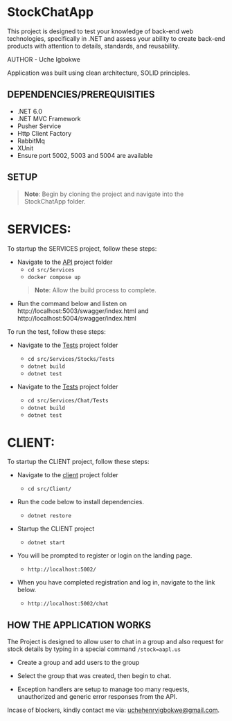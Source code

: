 # StockChatApp
This project is designed to test your knowledge of back-end web technologies, specifically in .NET and assess your ability to create back-end products with attention to details, standards, and reusability. 

AUTHOR - Uche Igbokwe

Application was built using clean architecture, SOLID principles.

## DEPENDENCIES/PREREQUISITIES

* .NET 6.0
* .NET MVC Framework
* Pusher Service
* Http Client Factory
* RabbitMq
* XUnit
* Ensure port 5002, 5003 and 5004 are available

## SETUP

> **Note**: Begin by cloning the project and navigate into the StockChatApp folder. 

# SERVICES:
To startup the SERVICES project, follow these steps:

* Navigate to the [API](src/Services/) project folder
  * `cd src/Services`
  * `docker compose up`
  > **Note**: Allow the build process to complete. 
* Run the command below and listen on http://localhost:5003/swagger/index.html and http://localhost:5004/swagger/index.html


To run the test, follow these steps:

* Navigate to the [Tests](src/Services/Stocks/Tests/) project folder
  * `cd src/Services/Stocks/Tests`
  * `dotnet build`
  * `dotnet test`

* Navigate to the [Tests](src/Services/Chat/Tests/) project folder
  * `cd src/Services/Chat/Tests`
  * `dotnet build`
  * `dotnet test`

# CLIENT:
To startup the CLIENT project, follow these steps:

* Navigate to the [client](src/Client/) project folder
  * `cd src/Client/`
* Run the code below to install dependencies.
  * `dotnet restore`  
* Startup the CLIENT project
  * `dotnet start`  

* You will be prompted to register or login on the landing page.
  * `http://localhost:5002/`
* When you have completed registration and log in, navigate to the link below.
  * `http://localhost:5002/chat`  




## HOW THE APPLICATION WORKS
The Project is designed to allow user to chat in a group and also request for stock details by typing in a special command `/stock=aapl.us`


- Create a group and add users to the group

- Select the group that was created, then begin to chat.


- Exception handlers are setup to manage too many requests, unauthorized and generic error responses from the API.


Incase of blockers, kindly contact me via: uchehenryigbokwe@gmail.com.
